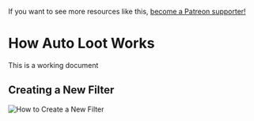 <!-- TITLE: Architecture -->

If you want to see more resources like this, [become a Patreon supporter!](https://www.patreon.com/fireundubh) 

# How Auto Loot Works
This is a working document

## Creating a New Filter

![How to Create a New Filter](https://i.imgur.com/G6XGGPA.png)

